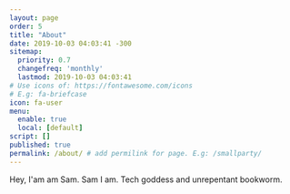 ```yaml
---
layout: page
order: 5
title: "About"
date: 2019-10-03 04:03:41 -300
sitemap:
  priority: 0.7
  changefreq: 'monthly'
  lastmod: 2019-10-03 04:03:41
# Use icons of: https://fontawesome.com/icons
# E.g: fa-briefcase
icon: fa-user
menu:
  enable: true
  local: [default]
script: []
published: true
permalink: /about/ # add permilink for page. E.g: /smallparty/
---
```

 
<!-- Write from here your page !!! -->

Hey, I'am am Sam. Sam I am.
Tech goddess and unrepentant bookworm.